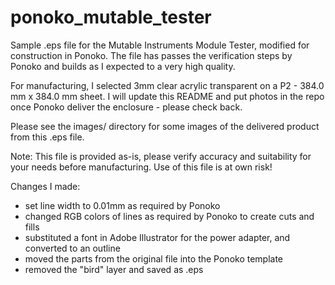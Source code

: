 # ponoko_mutable_tester
Sample .eps file for the  Mutable Instruments Module Tester, modified for construction in Ponoko.
The file has passes the verification steps by Ponoko and builds as I expected to a very high quality.

For manufacturing, I selected 3mm clear acrylic transparent on a P2 - 384.0 mm x 384.0 mm sheet.
I will update this README and put photos in the repo once Ponoko deliver the enclosure - please check back.

Please see the images/ directory for some images of the delivered product from this .eps file.

Note: This file is provided as-is, please verify accuracy and suitability for your needs before manufacturing.
Use of this file is at own risk!

Changes I made:
- set line width to 0.01mm as required by Ponoko
- changed RGB colors of lines as required by Ponoko to create cuts and fills
- substituted a font in Adobe Illustrator for the power adapter, and converted to an outline
- moved the parts from the original file into the Ponoko template
- removed the "bird" layer and saved as .eps
